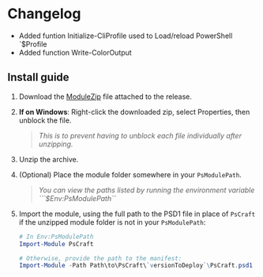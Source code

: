 # Changelog

- Added funtion Initialize-CliProfile used to Load/reload PowerShell `$Profile
- Added function Write-ColorOutput

## Install guide

1. Download the
   [ModuleZip](https://github.com/alainQtec/PsCraft/releases/download/v`versionToDeploy`/PsCraft.zip)
   file attached to the release.
2. **If on Windows**: Right-click the downloaded zip, select Properties, then
   unblock the file.
   > _This is to prevent having to unblock each file individually after
   > unzipping._
3. Unzip the archive.
4. (Optional) Place the module folder somewhere in your `PsModulePath`.
   > _You can view the paths listed by running the environment variable
   > ```$Env:PsModulePath``_
5. Import the module, using the full path to the PSD1 file in place of `PsCraft`
   if the unzipped module folder is not in your `PsModulePath`:

   ```powershell
   # In Env:PsModulePath
   Import-Module PsCraft

   # Otherwise, provide the path to the manifest:
   Import-Module -Path Path\to\PsCraft\`versionToDeploy`\PsCraft.psd1
   ```
